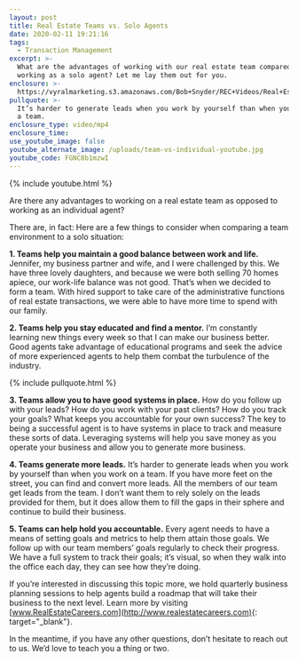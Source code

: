 ```yaml
---
layout: post
title: Real Estate Teams vs. Solo Agents
date: 2020-02-11 19:21:16
tags:
  - Transaction Management
excerpt: >-
  What are the advantages of working with our real estate team compared to
  working as a solo agent? Let me lay them out for you.
enclosure: >-
  https://vyralmarketing.s3.amazonaws.com/Bob+Snyder/REC+Videos/Real+Estate+Teams+vs.+Solo+Agents.mp4
pullquote: >-
  It’s harder to generate leads when you work by yourself than when you work on
  a team.
enclosure_type: video/mp4
enclosure_time:
use_youtube_image: false
youtube_alternate_image: /uploads/team-vs-individual-youtube.jpg
youtube_code: FGNC8b1mzwI
---
```


{% include youtube.html %}

Are there any advantages to working on a real estate team as opposed to working as an individual agent?

There are, in fact: Here are a few things to consider when comparing a team environment to a solo situation:

**1\. Teams help you maintain a good balance between work and life.** Jennifer, my business partner and wife, and I were challenged by this. We have three lovely daughters, and because we were both selling 70 homes apiece, our work-life balance was not good. That’s when we decided to form a team. With hired support to take care of the administrative functions of real estate transactions, we were able to have more time to spend with our family.

**2\. Teams help you stay educated and find a mentor.** I’m constantly learning new things every week so that I can make our business better. Good agents take advantage of educational programs and seek the advice of more experienced agents to help them combat the turbulence of the industry.

{% include pullquote.html %}

**3\. Teams allow you to have good systems in place.** How do you follow up with your leads? How do you work with your past clients? How do you track your goals? What keeps you accountable for your own success? The key to being a successful agent is to have systems in place to track and measure these sorts of data. Leveraging systems will help you save money as you operate your business and allow you to generate more business.

**4\. Teams generate more leads.** It’s harder to generate leads when you work by yourself than when you work on a team. If you have more feet on the street, you can find and convert more leads. All the members of our team get leads from the team. I don’t want them to rely solely on the leads provided for them, but it does allow them to fill the gaps in their sphere and continue to build their business.

**5\. Teams can help hold you accountable.** Every agent needs to have a means of setting goals and metrics to help them attain those goals. We follow up with our team members’ goals regularly to check their progress. We have a full system to track their goals; it’s visual, so when they walk into the office each day, they can see how they’re doing.

If you’re interested in discussing this topic more, we hold quarterly business planning sessions to help agents build a roadmap that will take their business to the next level. Learn more by visiting [www.RealEstateCareers.com](http://www.realestatecareers.com){: target="_blank"}.&nbsp;

In the meantime, if you have any other questions, don’t hesitate to reach out to us. We’d love to teach you a thing or two.